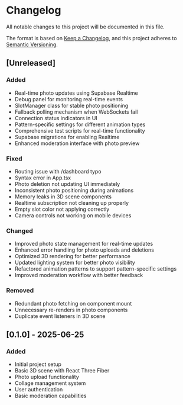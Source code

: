 # Changelog

All notable changes to this project will be documented in this file.

The format is based on [Keep a Changelog](https://keepachangelog.com/en/1.0.0/),
and this project adheres to [Semantic Versioning](https://semver.org/spec/v2.0.0.html).

## [Unreleased]

### Added
- Real-time photo updates using Supabase Realtime
- Debug panel for monitoring real-time events
- SlotManager class for stable photo positioning
- Fallback polling mechanism when WebSockets fail
- Connection status indicators in UI
- Pattern-specific settings for different animation types
- Comprehensive test scripts for real-time functionality
- Supabase migrations for enabling Realtime
- Enhanced moderation interface with photo preview

### Fixed
- Routing issue with /dashboard typo
- Syntax error in App.tsx
- Photo deletion not updating UI immediately
- Inconsistent photo positioning during animations
- Memory leaks in 3D scene components
- Realtime subscription not cleaning up properly
- Empty slot color not applying correctly
- Camera controls not working on mobile devices

### Changed
- Improved photo state management for real-time updates
- Enhanced error handling for photo uploads and deletions
- Optimized 3D rendering for better performance
- Updated lighting system for better photo visibility
- Refactored animation patterns to support pattern-specific settings
- Improved moderation workflow with better feedback

### Removed
- Redundant photo fetching on component mount
- Unnecessary re-renders in photo components
- Duplicate event listeners in 3D scene

## [0.1.0] - 2025-06-25

### Added
- Initial project setup
- Basic 3D scene with React Three Fiber
- Photo upload functionality
- Collage management system
- User authentication
- Basic moderation capabilities